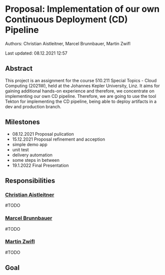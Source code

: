 # Proposal: Implementation of our own Continuous Deployment (CD) Pipeline

Authors: Christian Aistleitner, Marcel Brunnbauer, Martin Zwifl

Last updated: 08.12.2021 12:57

## Abstract

This project is an assignment for the course 510.211 Special Topics - Cloud Computing (2021W), held at the Johannes Kepler University, Linz.
It aims for gaining additional hands-on experience and therefore, we concentrate on implementing our own CD pipeline. 
Therefore, we are going to use the tool Tekton for implementing the CD pipeline, being able to deploy artifacts in a dev and production branch.

## Milestones

- 08.12.2021 Proposal pulication
- 15.12.2021 Proposal refinement and acception
- simple demo app
- unit test
- delivery automation
- some steps in between
- 19.1.2022 Final Presentation

## Responsibilities

### [Christian Aistleitner](https://github.com/christianaistleitner)
#TODO

### [Marcel Brunnbauer](https://github.com/Marcel256)
#TODO

### [Martin Zwifl](https://github.com/martin-zwifl)
#TODO

## Goal
